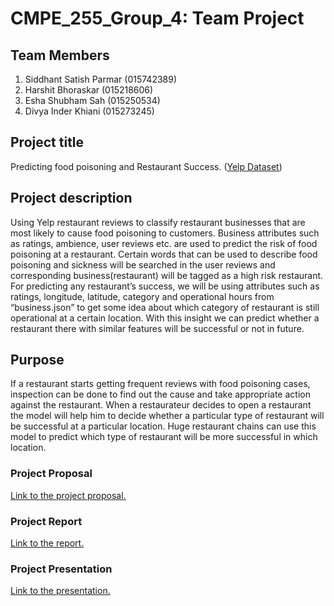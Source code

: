 # CMPE_255_Group_4: Team Project

## Team Members
1. Siddhant Satish Parmar (015742389)
2. Harshit Bhoraskar (015218606)
3. Esha Shubham Sah (015250534)
4. Divya Inder Khiani (015273245)

## Project title

Predicting food poisoning and Restaurant Success. ([Yelp Dataset](https://www.yelp.com/dataset))

## Project description

Using Yelp restaurant reviews to classify restaurant businesses that are most likely to cause food
poisoning to customers. Business attributes such as ratings, ambience, user reviews etc. are
used to predict the risk of food poisoning at a restaurant.
Certain words that can be used to describe food poisoning and sickness will be searched in the
user reviews and corresponding business(restaurant) will be tagged as a high risk restaurant.
For predicting any restaurant’s success, we will be using attributes such as ratings, longitude,
latitude, category and operational hours from “business.json” to get some idea about which
category of restaurant is still operational at a certain location. With this insight we can predict
whether a restaurant there with similar features will be successful or not in future.

## Purpose

If a restaurant starts getting frequent reviews with food poisoning cases, inspection can be done
to find out the cause and take appropriate action against the restaurant.
When a restaurateur decides to open a restaurant the model will help him to decide whether a
particular type of restaurant will be successful at a particular location. Huge restaurant chains can
use this model to predict which type of restaurant will be more successful in which location.

### Project Proposal

[Link to the project proposal.](https://docs.google.com/document/d/1WZhXBGCW4XY3PH9bkvoJz6W9CnloRZuOtT39s2WHSU0/edit?usp=sharing)

### Project Report

[Link to the report.](https://docs.google.com/document/d/1t-M1LEcmXNgkGj7puKXZKxx1mE1pH_YTURwhw01zJhE/edit?usp=sharing)

### Project Presentation

[Link to the presentation.](https://docs.google.com/presentation/d/1GvnZEmmn7ErtTd50o6Kk5z9dIkrXiqz6KkMAr9LYctc/edit?usp=sharing)
